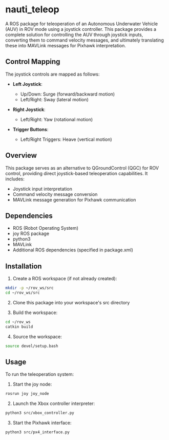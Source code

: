 # nauti_teleop

A ROS package for teleoperation of an Autonomous Underwater Vehicle (AUV) in ROV mode using a joystick controller. This package provides a complete solution for controlling the AUV through joystick inputs, converting them to command velocity messages, and ultimately translating these into MAVLink messages for Pixhawk interpretation.

## Control Mapping

The joystick controls are mapped as follows:

- **Left Joystick**:
  - Up/Down: Surge (forward/backward motion)
  - Left/Right: Sway (lateral motion)

- **Right Joystick**:
  - Left/Right: Yaw (rotational motion)

- **Trigger Buttons**:
  - Left/Right Triggers: Heave (vertical motion)


## Overview

This package serves as an alternative to QGroundControl (QGC) for ROV control, providing direct joystick-based teleoperation capabilities. It includes:
- Joystick input interpretation
- Command velocity message conversion
- MAVLink message generation for Pixhawk communication

## Dependencies

- ROS (Robot Operating System)
- joy ROS package
- python3
- MAVLink
- Additional ROS dependencies (specified in package.xml)

## Installation

1. Create a ROS workspace (if not already created):
```bash
mkdir -p ~/rov_ws/src
cd ~/rov_ws/src
```

2. Clone this package into your workspace's src directory

3. Build the workspace:
```bash
cd ~/rov_ws
catkin build
```

4. Source the workspace:
```bash
source devel/setup.bash
```

## Usage

To run the teleoperation system:

1. Start the joy node:
```bash
rosrun joy joy_node
```

2. Launch the Xbox controller interpreter:
```bash
python3 src/xbox_controller.py
```

3. Start the Pixhawk interface:
```bash
python3 src/px4_interface.py
```
